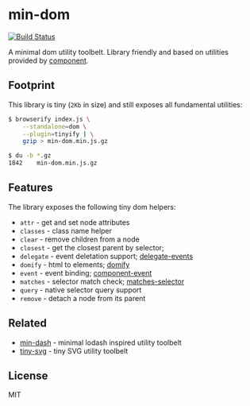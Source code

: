 # min-dom

[![Build Status](https://travis-ci.com/bpmn-io/min-dom.svg?branch=master)](https://travis-ci.com/bpmn-io/min-dom)

A minimal dom utility toolbelt. Library friendly and based on utilities provided by [component](https://github.com/component).


## Footprint

This library is tiny (`2Kb` in size) and still exposes all fundamental utilities:

```bash
$ browserify index.js \
    --standalone=dom \
    --plugin=tinyify | \
    gzip > min-dom.min.js.gz

$ du -b *.gz
1842    min-dom.min.js.gz
```


## Features

The library exposes the following tiny dom helpers:

* `attr` - get and set node attributes
* `classes` - class name helper
* `clear` - remove children from a node
* `closest` - get the closest parent by selector;
* `delegate` - event deletation support; [delegate-events](https://www.npmjs.com/package/delegate-events)
* `domify` - html to elements; [domify](https://github.com/component/domify)
* `event` - event binding; [component-event](https://github.com/component/event)
* `matches` - selector match check; [matches-selector](https://github.com/ForbesLindesay/matches-selector)
* `query` - native selector query support
* `remove` - detach a node from its parent


## Related

* [min-dash](https://github.com/bpmn-io/min-dash) - minimal lodash inspired utility toolbelt
* [tiny-svg](https://github.com/bpmn-io/tiny-svg) - tiny SVG utility toolbelt


## License

MIT
